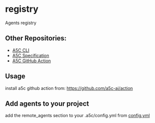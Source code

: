 # registry

Agents registry

## Other Repositories:

- [A5C CLI](https://github.com/a5c-ai/cli)
- [A5C Specification](https://github.com/a5c-ai/spec)
- [A5C GitHub Action](https://github.com/a5c-ai/action)

## Usage

install a5c github action from: https://github.com/a5c-ai/action

## Add agents to your project

add the remote_agents section to your .a5c/config.yml from [config.yml](https://github.com/a5c-ai/registry/blob/main/config.yml)
